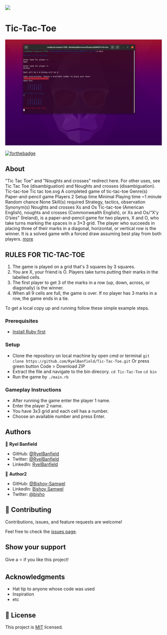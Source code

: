 ![](https://img.shields.io/badge/Microverse-blueviolet)

# Tic-Tac-Toe

![screenshot](./Screenshot.png)



[![forthebadge](https://forthebadge.com/images/badges/made-with-ruby.svg)](https://forthebadge.com)


## About
"Tic Tac Toe" and "Noughts and crosses" redirect here. For other uses, see Tic Tac Toe (disambiguation) and Noughts and crosses (disambiguation).
Tic-tac-toe
Tic tac toe.svg
A completed game of tic-tac-toe
Genre(s)	Paper-and-pencil game
Players	2
Setup time	Minimal
Playing time	~1 minute
Random chance	None
Skill(s) required	Strategy, tactics, observation
Synonym(s)	Noughts and crosses
Xs and Os
Tic-tac-toe (American English), noughts and crosses (Commonwealth English), or Xs and Os/“X’y O’sies” (Ireland), is a paper-and-pencil game for two players, X and O, who take turns marking the spaces in a 3×3 grid. The player who succeeds in placing three of their marks in a diagonal, horizontal, or vertical row is the winner. It is a solved game with a forced draw assuming best play from both players.
[more](https://en.wikipedia.org/wiki/Tic-tac-toe)


## RULES FOR TIC-TAC-TOE
1. The game is played on a grid that's 3 squares by 3 squares.
2. You are X, your friend is O. Players take turns putting their marks in the labelled cells.
3. The first player to get 3 of the marks in a row (up, down, across, or diagonally) is the winner.
4. When all 9 cells are full, the game is over. If no player has 3 marks in a row, the game ends in a tie.

To get a local copy up and running follow these simple example steps.

### Prerequisites
  - [Install Ruby first](https://www.ruby-lang.org/en/documentation/installation/) 

### Setup
  - Clone the repository on local machine by open cmd or terminal
   ```git clone https://github.com/RyelBanfield/Tic-Tac-Toe.git```
  Or press green button Code > Download ZIP
  - Extract the file and navigate to the bin direcory.
  ```cd Tic-Tac-Toe```
  ```cd bin```
  - Run the game by ```./main.rb```

### Gameplay Instructions
  - After running the game enter the player 1 name.
  - Enter the player 2 name.
  - You have 3x3 grid and each cell has a number.
  - Choose an available number and press Enter.


## Authors

👤 **Ryel Banfield**

- GitHub: [@RyelBanfield](https://github.com/RyelBanfield)
- Twitter: [@RyelBanfield](https://twitter.com/RyelBanfield)
- LinkedIn: [RyelBanfield](https://www.linkedin.com/in/ryel-banfield/)

👤 **Author2**

- GitHub: [@Bishoy-Samwel](https://github.com/Bishoy-Samwel)
- LinkedIn: [Bishoy Samwel](https://www.linkedin.com/in/bishoy-samwuel-ss/)
- Twitter: [@bisho](https://twitter.com/BishoFaheem15)

## 🤝 Contributing

Contributions, issues, and feature requests are welcome!

Feel free to check the [issues page](issues/).

## Show your support

Give a ⭐️ if you like this project!

## Acknowledgments

- Hat tip to anyone whose code was used
- Inspiration
- etc

## 📝 License

This project is [MIT](LICENSE) licensed.

